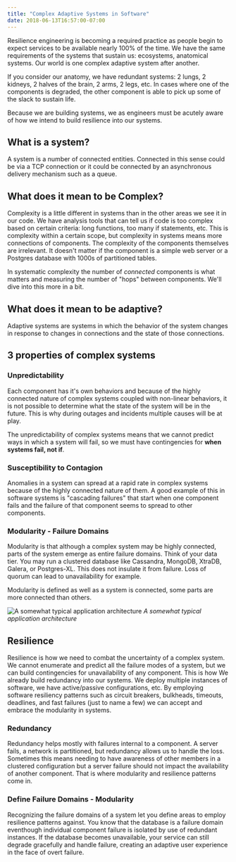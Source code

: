 ```yaml
---
title: "Complex Adaptive Systems in Software"
date: 2018-06-13T16:57:00-07:00
---
```


Resilience engineering is becoming a required practice as people begin to expect
services to be available nearly 100% of the time. We have the same requirements
of the systems that sustain us: ecosystems, anatomical systems. Our world is one
complex adaptive system after another.

If you consider our anatomy, we have redundant systems: 2 lungs, 2 kidneys, 2
halves of the brain, 2 arms, 2 legs, etc. In cases where one of the components
is degraded, the other component is able to pick up some of the slack to sustain
life.

Because we are building systems, we as engineers must be acutely aware of how we
intend to build resilience into our systems.

## What is a system?

A system is a number of connected entities. Connected in this sense could be via a TCP
connection or it could be connected by an asynchronous delivery mechanism such
as a queue.

## What does it mean to be Complex?

Complexity is a little different in systems than in the other areas we
see it in our code. We have analysis tools that can tell us if code is too
complex based on certain criteria: long functions, too many if statements, etc.
This is complexity within a certain scope, but complexity in systems
means more connections of components. The complexity of the components
themselves are irrelevant. It doesn't matter if the component is a simple
web server or a Postgres database with 1000s of partitioned tables.

In systematic complexity the number of _connected_ components is what matters
and measuring the number of "hops" between components. We'll dive into this more
in a bit.

## What does it mean to be adaptive?

Adaptive systems are systems in which the behavior of the system changes in
response to changes in connections and the state of those connections.

## 3 properties of complex systems

### Unpredictability

Each component has it's own behaviors and because of the highly connected nature
of complex systems coupled with non-linear behaviors, it is not possible to
determine what the state of the system will be in the future. This is why during
outages and incidents multiple causes will be at play.

The unpredictability of complex systems means that we cannot predict ways in
which a system will fail, so we must have contingencies for **when systems fail,
not if**.


### Susceptibility to Contagion

Anomalies in a system can spread at a rapid rate in complex systems because of
the highly connected nature of them. A good example of this in software systems
is "cascading failures" that start when one component fails and the failure of
that component seems to spread to other components.

### Modularity - Failure Domains

Modularity is that although a complex system may be highly connected, parts of
the system emerge as entire failure domains. Think of your data tier. You may
run a clustered database like Cassandra, MongoDB, XtraDB, Galera, or
Postgres-XL. This does not insulate it from failure. Loss of quorum can lead to
unavailability for example.

Modularity is defined as well as a system is connected, some parts are more
connected than others.

![A somewhat typical application
architecture](/images/adaptive-systems-modularity.png)
*A somewhat typical application architecture*


## Resilience

Resilience is how we need to combat the uncertainty of a complex system. We
cannot enumerate and predict all the failure modes of a system, but we can build
contingencies for unavailability of any component. This is how We already build redundancy
into our systems. We deploy multiple instances of software, we have
active/passive configurations, etc. By employing software resiliency patterns
such as circuit breakers, bulkheads, timeouts, deadlines, and fast failures
(just to name a few) we can accept and embrace the modularity in systems.

### Redundancy

Redundancy helps mostly with failures internal to a component. A server fails, a
network is partitioned, but redundancy allows us to handle the loss. Sometimes
this means needing to have awareness of other members in a clustered
configuration but a server failure should not impact the availability of another
component. That is where modularity and resilience patterns come in.

### Define Failure Domains - Modularity

Recognizing the failure domains of a system let you define areas to employ
resilience patterns against. You know that the database is a failure domain
eventhough individual component failure is isolated by use of redundant
instances. If the database becomes unavailable, your service can still degrade
gracefully and handle failure, creating an adaptive user experience in the face
of overt failure.
